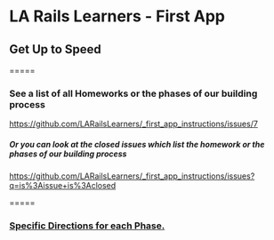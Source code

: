 # LA Rails Learners - First App

## Get Up to Speed

=====

### See a list of all Homeworks or the phases of our building process

https://github.com/LARailsLearners/_first_app_instructions/issues/7


##### Or you can look at the closed issues which list the homework or the phases of our building process 

https://github.com/LARailsLearners/_first_app_instructions/issues?q=is%3Aissue+is%3Aclosed

=====

### [Specific Directions for each Phase.](https://gist.github.com/jendiamond/f6432d1a102b2ca6a429)
